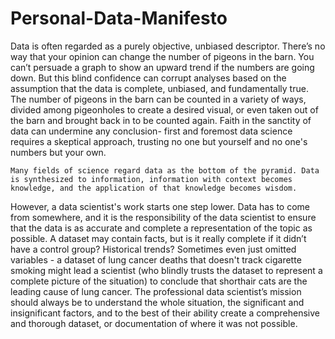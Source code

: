 # Personal-Data-Manifesto

Data is often regarded as a purely objective, unbiased descriptor. There’s no way that your opinion can change the number of pigeons in the barn. You can’t persuade a graph to show an upward trend if the numbers are going down. But this blind confidence can corrupt analyses based on the assumption that the data is complete, unbiased, and fundamentally true. The number of pigeons in the barn can be counted in a variety of ways, divided among pigeonholes to create a desired visual, or even taken out of the barn and brought back in to be counted again. Faith in the sanctity of data can undermine any conclusion- first and foremost data science requires a skeptical approach, trusting no one but yourself and no one's numbers but your own.

	Many fields of science regard data as the bottom of the pyramid. Data is synthesized to information, information with context becomes knowledge, and the application of that knowledge becomes wisdom.
However, a data scientist's work starts one step lower. Data has to come from somewhere, and it is the responsibility of the data scientist to ensure that the data is as accurate and complete a representation of the topic as possible. A dataset may contain facts, but is it really complete if it didn’t have a control group? Historical trends? Sometimes even just omitted variables - a dataset of lung cancer deaths that doesn't track cigarette smoking might lead a scientist (who blindly trusts the dataset to represent a complete picture of the situation) to conclude that shorthair cats are the leading cause of lung cancer. The professional data scientist’s mission should always be to understand the whole situation, the significant and insignificant factors, and to the best of their ability create a comprehensive and thorough dataset, or documentation of where it was not possible. 
